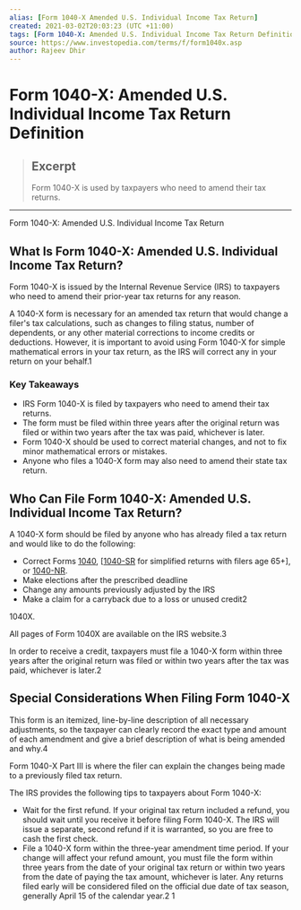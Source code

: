 ```yaml
---
alias: [Form 1040-X Amended U.S. Individual Income Tax Return]
created: 2021-03-02T20:03:23 (UTC +11:00)
tags: [Form 1040-X: Amended U.S. Individual Income Tax Return Definition, Form 1040-X: Amended U.S. Individual Income Tax Return]
source: https://www.investopedia.com/terms/f/form1040x.asp
author: Rajeev Dhir
---
```


# Form 1040-X: Amended U.S. Individual Income Tax Return Definition

> ## Excerpt
> Form 1040-X is used by taxpayers who need to amend their tax returns.

---

Form 1040-X: Amended U.S. Individual Income Tax Return
## What Is Form 1040-X: Amended U.S. Individual Income Tax Return?

Form 1040-X is issued by the Internal Revenue Service (IRS) to taxpayers who need to amend their prior-year tax returns for any reason.

A 1040-X form is necessary for an amended tax return that would change a filer's tax calculations, such as changes to filing status, number of dependents, or any other material corrections to income credits or deductions. However, it is important to avoid using Form 1040-X for simple mathematical errors in your tax return, as the IRS will correct any in your return on your behalf.1

### Key Takeaways

-   IRS Form 1040-X is filed by taxpayers who need to amend their tax returns.
-   The form must be filed within three years after the original return was filed or within two years after the tax was paid, whichever is later.
-   Form 1040-X should be used to correct material changes, and not to fix minor mathematical errors or mistakes.
-   Anyone who files a 1040-X form may also need to amend their state tax return.

## Who Can File Form 1040-X: Amended U.S. Individual Income Tax Return?

A 1040-X form should be filed by anyone who has already filed a tax return and would like to do the following:

-   Correct Forms [1040](https://www.investopedia.com/terms/1/1040.asp), \[[1040-SR](https://www.investopedia.com/taxes/seniors-get-new-simplified-tax-form/) for simplified returns with filers age 65+\], or [1040-NR](https://www.investopedia.com/form-1040nr-4782170).
-   Make elections after the prescribed deadline
-   Change any amounts previously adjusted by the IRS
-   Make a claim for a carryback due to a loss or unused credit2

1040X.

All pages of Form 1040X are available on the IRS website.3

In order to receive a credit, taxpayers must file a 1040-X form within three years after the original return was filed or within two years after the tax was paid, whichever is later.2

## Special Considerations When Filing Form 1040-X

This form is an itemized, line-by-line description of all necessary adjustments, so the taxpayer can clearly record the exact type and amount of each amendment and give a brief description of what is being amended and why.4

Form 1040-X Part III is where the filer can explain the changes being made to a previously filed tax return. 

The IRS provides the following tips to taxpayers about Form 1040-X:

-   Wait for the first refund. If your original tax return included a refund, you should wait until you receive it before filing Form 1040-X. The IRS will issue a separate, second refund if it is warranted, so you are free to cash the first check.
-   File a 1040-X form within the three-year amendment time period. If your change will affect your refund amount, you must file the form within three years from the date of your original tax return or within two years from the date of paying the tax amount, whichever is later. Any returns filed early will be considered filed on the official due date of tax season, generally April 15 of the calendar year.2 1
